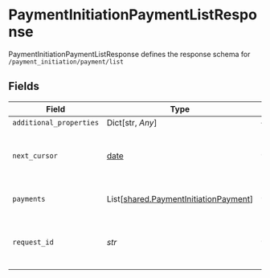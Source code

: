 # PaymentInitiationPaymentListResponse

PaymentInitiationPaymentListResponse defines the response schema for `/payment_initiation/payment/list`


## Fields

| Field                                                                                                                                                             | Type                                                                                                                                                              | Required                                                                                                                                                          | Description                                                                                                                                                       |
| ----------------------------------------------------------------------------------------------------------------------------------------------------------------- | ----------------------------------------------------------------------------------------------------------------------------------------------------------------- | ----------------------------------------------------------------------------------------------------------------------------------------------------------------- | ----------------------------------------------------------------------------------------------------------------------------------------------------------------- |
| `additional_properties`                                                                                                                                           | Dict[str, *Any*]                                                                                                                                                  | :heavy_minus_sign:                                                                                                                                                | N/A                                                                                                                                                               |
| `next_cursor`                                                                                                                                                     | [date](https://docs.python.org/3/library/datetime.html#date-objects)                                                                                              | :heavy_check_mark:                                                                                                                                                | The value that, when used as the optional `cursor` parameter to `/payment_initiation/payment/list`, will return the next unreturned payment as its first payment. |
| `payments`                                                                                                                                                        | List[[shared.PaymentInitiationPayment](../../models/shared/paymentinitiationpayment.md)]                                                                          | :heavy_check_mark:                                                                                                                                                | An array of payments that have been created, associated with the given `client_id`.                                                                               |
| `request_id`                                                                                                                                                      | *str*                                                                                                                                                             | :heavy_check_mark:                                                                                                                                                | A unique identifier for the request, which can be used for troubleshooting. This identifier, like all Plaid identifiers, is case sensitive.                       |